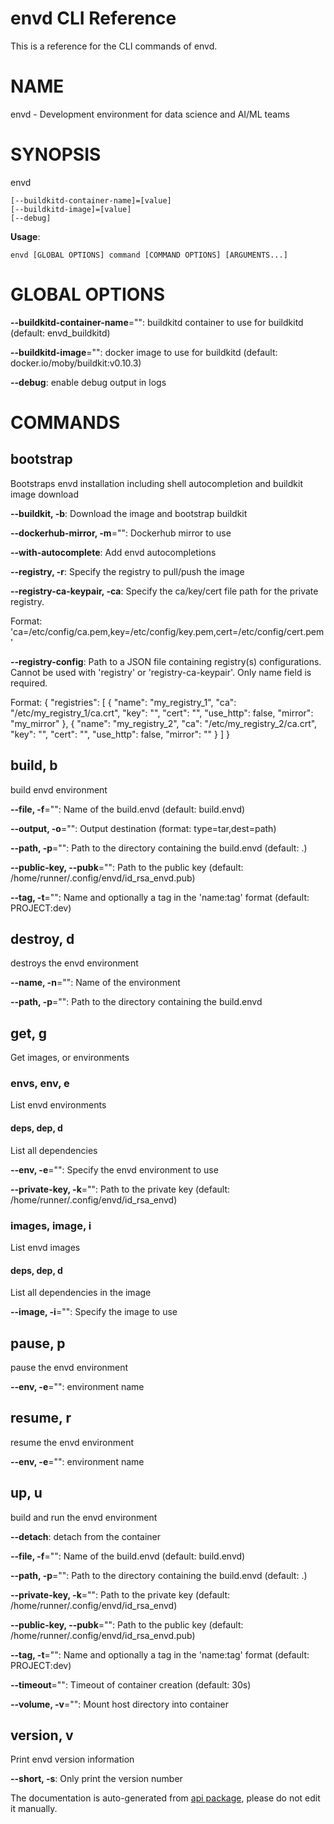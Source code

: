 
# envd CLI Reference

This is a reference for the CLI commands of envd.

# NAME

envd - Development environment for data science and AI/ML teams

# SYNOPSIS

envd

```
[--buildkitd-container-name]=[value]
[--buildkitd-image]=[value]
[--debug]
```

**Usage**:

```
envd [GLOBAL OPTIONS] command [COMMAND OPTIONS] [ARGUMENTS...]
```

# GLOBAL OPTIONS

**--buildkitd-container-name**="": buildkitd container to use for buildkitd (default: envd_buildkitd)

**--buildkitd-image**="": docker image to use for buildkitd (default: docker.io/moby/buildkit:v0.10.3)

**--debug**: enable debug output in logs


# COMMANDS

## bootstrap

Bootstraps envd installation including shell autocompletion and buildkit image download

**--buildkit, -b**: Download the image and bootstrap buildkit

**--dockerhub-mirror, -m**="": Dockerhub mirror to use

**--with-autocomplete**: Add envd autocompletions

**--registry, -r**: Specify the registry to pull/push the image

**--registry-ca-keypair, -ca**: Specify the ca/key/cert file path for the private registry.

Format:
'ca=/etc/config/ca.pem,key=/etc/config/key.pem,cert=/etc/config/cert.pem'

**--registry-config**: Path to a JSON file containing registry(s) configurations. Cannot be used with 'registry' or 'registry-ca-keypair'. Only name field is required.

Format:
{
    "registries": [
      {
        "name": "my_registry_1",
        "ca": "/etc/my_registry_1/ca.crt",
        "key": "",
        "cert": "",
        "use_http": false,
        "mirror": "my_mirror"
      },
      {
        "name": "my_registry_2",
        "ca": "/etc/my_registry_2/ca.crt",
        "key": "",
        "cert": "",
        "use_http": false,
        "mirror": ""
      }
    ]
}


## build, b

build envd environment

**--file, -f**="": Name of the build.envd (default: build.envd)

**--output, -o**="": Output destination (format: type=tar,dest=path)

**--path, -p**="": Path to the directory containing the build.envd (default: .)

**--public-key, --pubk**="": Path to the public key (default: /home/runner/.config/envd/id_rsa_envd.pub)

**--tag, -t**="": Name and optionally a tag in the 'name:tag' format (default: PROJECT:dev)

## destroy, d

destroys the envd environment

**--name, -n**="": Name of the environment

**--path, -p**="": Path to the directory containing the build.envd

## get, g

Get images, or environments

### envs, env, e

List envd environments

#### deps, dep, d

List all dependencies

**--env, -e**="": Specify the envd environment to use

**--private-key, -k**="": Path to the private key (default: /home/runner/.config/envd/id_rsa_envd)

### images, image, i

List envd images

#### deps, dep, d

List all dependencies in the image

**--image, -i**="": Specify the image to use

## pause, p

pause the envd environment

**--env, -e**="": environment name

## resume, r

resume the envd environment

**--env, -e**="": environment name

## up, u

build and run the envd environment

**--detach**: detach from the container

**--file, -f**="": Name of the build.envd (default: build.envd)

**--path, -p**="": Path to the directory containing the build.envd (default: .)

**--private-key, -k**="": Path to the private key (default: /home/runner/.config/envd/id_rsa_envd)

**--public-key, --pubk**="": Path to the public key (default: /home/runner/.config/envd/id_rsa_envd.pub)

**--tag, -t**="": Name and optionally a tag in the 'name:tag' format (default: PROJECT:dev)

**--timeout**="": Timeout of container creation (default: 30s)

**--volume, -v**="": Mount host directory into container

## version, v

Print envd version information

**--short, -s**: Only print the version number

The documentation is auto-generated from [api package](https://github.com/tensorchord/envd/tree/main/envd/api), please do not edit it manually.
